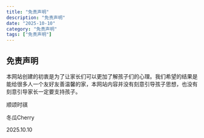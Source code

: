 ```yaml
---
title: "免责声明"
description: "免责声明"
date: "2025-10-10"
category: "免责声明"
tags: ["免责声明"]
---
```


## 免责声明

本网站创建的初衷是为了让家长们可以更加了解孩子们的心理。我们希望的结果是能给很多人一个友好友善温馨的家，本网站内容并没有刻意引导孩子思想，也没有刻意引导家长一定要支持孩子。

顺颂时祺

冬瓜Cherry

2025.10.10